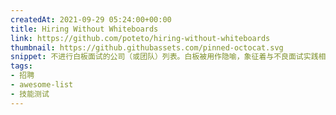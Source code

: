 ```yaml
---
createdAt: 2021-09-29 05:24:00+00:00
title: Hiring Without Whiteboards
link: https://github.com/poteto/hiring-without-whiteboards
thumbnail: https://github.githubassets.com/pinned-octocat.svg
snippet: 不进行白板面试的公司（或团队）列表。白板被用作隐喻，象征着与不良面试实践相关的计算机科学琐事问题。白板本身并不坏——计算机科学琐事问题才是。
tags:
- 招聘
- awesome-list
- 技能测试
---
```

